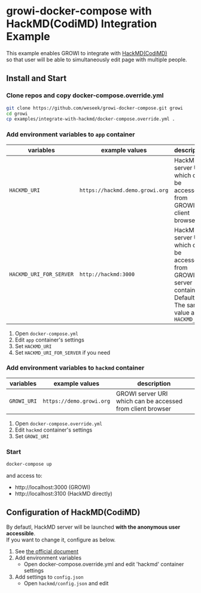 growi-docker-compose with HackMD(CodiMD) Integration Example
=====================================================

This example enables GROWI to integrate with [HackMD(CodiMD)](https://github.com/hackmdio/codimd)  
so that user will be able to simultaneously edit page with multiple people.

Install and Start
------------------

### Clone repos and copy docker-compose.override.yml

```bash
git clone https://github.com/weseek/growi-docker-compose.git growi
cd growi
cp examples/integrate-with-hackmd/docker-compose.override.yml .
```

### Add environment variables to `app` container

| variables               | example values                  | description                                                                                                       |
| ----------------------- | ------------------------------- | ----------------------------------------------------------------------------------------------------------------- |
| `HACKMD_URI`            | `https://hackmd.demo.growi.org` | HackMD server URI<br>which can be accessed from GROWI client browser                                              |
| `HACKMD_URI_FOR_SERVER` | `http://hackmd:3000`            | HackMD server URI<br>which can be accessed from GROWI server container<br>Default: The same value as `HACKMD_URI` |



1. Open `docker-compose.yml`
2. Edit `app` container's settings
  1. Set `HACKMD_URI`
  2. Set `HACKMD_URI_FOR_SERVER` if you need

### Add environment variables to `hackmd` container

| variables   | example values           | description                                                         |
| ----------- | ------------------------ | ------------------------------------------------------------------- |
| `GROWI_URI` | `https://demo.growi.org` | GROWI server URI<br>which can be accessed from client browser |


1. Open `docker-compose.override.yml`
2. Edit `hackmd` container's settings
  1. Set `GROWI_URI`

### Start

```bash
docker-compose up
```

and access to:

* http://localhost:3000 (GROWI)
* http://localhost:3100 (HackMD directly)


Configuration of HackMD(CodiMD)
---------------------------

By defautl, HackMD server will be launched **with the anonymous user accessible**.  
If you want to change it, configure as below.

1. See [the official document](https://github.com/hackmdio/codimd#configuration)
2. Add environment variables
    - Open docker-compose.override.yml and edit 'hackmd' container settings
3. Add settings to `config.json`
    - Open `hackmd/config.json` and edit
